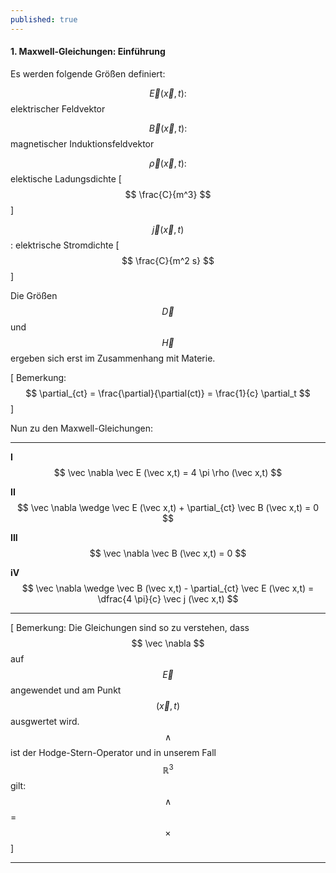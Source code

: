 ```yaml
---
published: true
---
```

#### 1. Maxwell-Gleichungen: Einführung

Es werden folgende Größen definiert:

$$\vec E(\vec x,t) :$$ elektrischer Feldvektor

$$\vec B(\vec x,t) :$$ magnetischer Induktionsfeldvektor

$$\vec \rho(\vec x,t) :$$ elektische Ladungsdichte [ $$ \frac{C}{m^3} $$ ]

$$\vec j(\vec x,t) $$ : elektrische Stromdichte  [ $$ \frac{C}{m^2 s} $$ ]

 Die Größen $$ \vec D $$ und $$ \vec H $$ ergeben sich erst im Zusammenhang mit Materie.
 
 [ Bemerkung: $$ \partial_{ct} = \frac{\partial}{\partial(ct)} = \frac{1}{c} \partial_t $$ ]
 
 Nun zu den Maxwell-Gleichungen:

----

 **I**	$$ \vec \nabla \vec E (\vec x,t) = 4 \pi \rho (\vec x,t) $$
 
 **II**$$	\vec \nabla \wedge \vec E (\vec x,t) + \partial_{ct} \vec B (\vec x,t) = 0 $$
 
 **III**	$$ \vec \nabla \vec B (\vec x,t) = 0 $$
 
 **iV**		$$ \vec \nabla \wedge \vec B (\vec x,t) - \partial_{ct} \vec E (\vec x,t) = \dfrac{4 \pi}{c} \vec j (\vec x,t) $$
 
 ----
 [ Bemerkung: Die Gleichungen sind so zu verstehen, dass $$ \vec \nabla $$ auf $$ \vec E $$ angewendet und am Punkt $$(\vec x,t)$$ ausgwertet wird. $$ \wedge $$ ist der Hodge-Stern-Operator und in unserem Fall $$ \mathbb{R}^3 $$ gilt: $$ \wedge $$ = $$ \times $$ ]
 
 ---